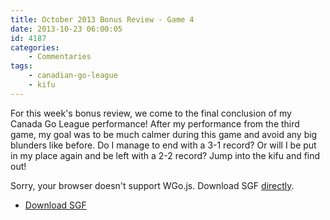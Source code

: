 ```yaml
---
title: October 2013 Bonus Review - Game 4
date: 2013-10-23 06:00:05
id: 4187
categories:
	- Commentaries
tags:
 	- canadian-go-league
	- kifu
---
```


For this week's bonus review, we come to the final conclusion of my Canada Go League performance! After my performance from the third game, my goal was to be much calmer during this game and avoid any big blunders like before. Do I manage to end with a 3-1 record? Or will I be put in my place again and be left with a 2-2 record? Jump into the kifu and find out!

<article>
	<section data-wgo="/kifu/2013/2013.10.23-October-2013-Bonus-Review-Game-4.sgf" data-wgo-enablewheel="false" style="width: 100%">
	  <p>Sorry, your browser doesn't support WGo.js. Download SGF <a href="/kifu/2013/2013.10.23-October-2013-Bonus-Review-Game-4.sgf">directly</a>.</p>
	</section>
	<div><ul><li><a href="/kifu/2013/2013.10.23-October-2013-Bonus-Review-Game-4.sgf">Download SGF</a></li></ul></div>
</article>
